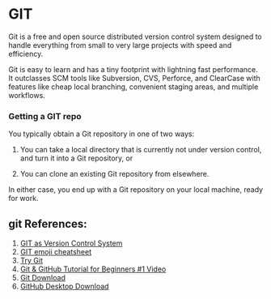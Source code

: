 # GIT

Git is a free and open source distributed version control system designed to handle everything from small to very large projects with speed and efficiency.

 Git is easy to learn and has a tiny footprint with lightning fast performance. It outclasses SCM tools like Subversion, CVS, Perforce, and ClearCase with features like cheap local branching, convenient staging areas, and multiple workflows. 



### Getting a GIT repo

You typically obtain a Git repository in one of two ways:

1.   You can take a local directory that is currently not under version control, and turn it into a Git repository, or

2.   You can clone an existing Git repository from elsewhere.

In either case, you end up with a Git repository on your local machine, ready for work.




## git References:

1. [GIT as Version Control System](http://www.makeuseof.com/tag/git-version-control-youre-developer/)
2. [GIT emoji cheatsheet](http://www.emoji-cheat-sheet.com/)
3. [Try Git](https://try.github.io/)
4. [Git & GitHub Tutorial for Beginners #1 Video](https://www.youtube.com/watch?v=3RjQznt-8kE)
5. [Git Download](git-scm.com/download)
6. [GitHub Desktop Download](https://desktop.github.com/)

